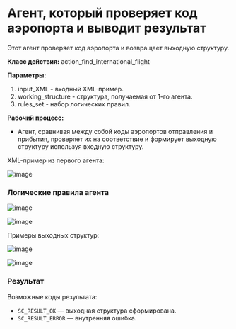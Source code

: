 # Агент, который проверяет код аэропорта и выводит результат
Этот агент проверяет код аэропорта и возвращает выходную структуру.

**Класс действия:**
action_find_international_flight

**Параметры:**
1. input_XML - входный XML-пример.
2. working_structure - структура, получаемая от 1-го агента.
3. rules_set - набор логических правил.

**Рабочий процесс:**
- Агент, сравнивая между собой коды аэропортов отправления и прибытия, проверяет их на соответствие и формирует выходную структуру используя входную структуру.

XML-пример из первого агента:

![image](https://github.com/user-attachments/assets/5862ea62-f3cf-4557-bcb7-939297be8517)

### Логические правила агента

![image](https://github.com/user-attachments/assets/fecc7526-ad4d-428d-b4f9-dbb17845fa71)

![image](https://github.com/user-attachments/assets/f1ac8ce0-f7dc-4178-a9ff-236b65fb93ff)

Примеры выходных структур:

![image](https://github.com/user-attachments/assets/97142d66-b5e2-463e-8a77-5d144d2745bb)

![image](https://github.com/user-attachments/assets/1182c2f2-3834-44f5-a67a-e0ca53487c67)


### Результат
Возможные коды результата:
* `SC_RESULT_OK` — выходная структура сформирована.
* `SC_RESULT_ERROR` — внутренняя ошибка.
